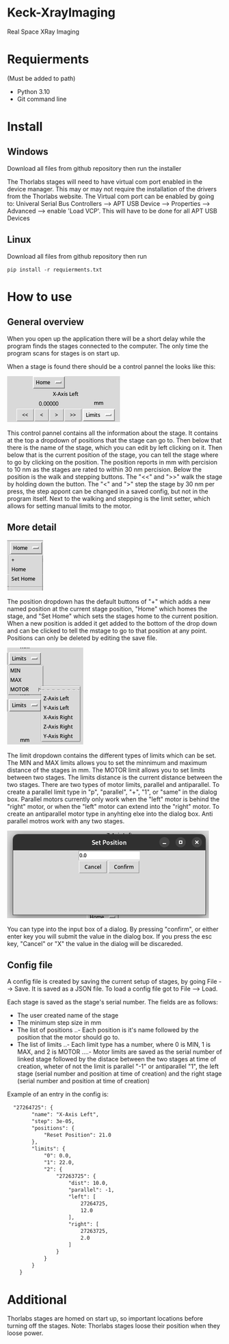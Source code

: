 # Keck-XrayImaging
Real Space XRay Imaging

# Requierments
(Must be added to path)
- Python 3.10
- Git command line

# Install
## Windows
Download all files from github repository then run the installer

The Thorlabs stages will need to have virtual com port enabled in the device manager. This may or may not require the installation of the drivers from the Thorlabs website. The Virtual com port can be enabled by going to: Univeral Serial Bus Controllers --> APT USB Device --> Properties --> Advanced --> enable 'Load VCP'. This will have to be done for all APT USB Devices

## Linux
Download all files from github repository then run
```
pip install -r requierments.txt
```

# How to use
## General overview
When you open up the application there will be a short delay while the program finds the stages connected to the computer. The only time the program scans for stages is on start up.

When a stage is found there should be a control pannel the looks like this:
        
![Image of stage control](images/MotorControl.png)
        
This control pannel contains all the information about the stage. It contains at the top a dropdown of positions that the stage can go to. Then below that there is the name of the stage, which you can edit by left clicking on it. Then below that is the current position of the stage, you can tell the stage where to go by clicking on the position. The position reports in mm with percision to 10 nm as the stages are rated to within 30 nm percision. Below the position is the walk and stepping buttons. The "<<" and ">>" walk the stage by holding down the button. The "\<" and "\>" step the stage by 30 nm per press, the step appont can be changed in a saved config, but not in the program itself. Next to the walking and stepping is the limit setter, which allows for setting manual limits to the motor.
        
## More detail
![Image of stage positions dropdown ](images/PositionDropdown.png)
        
The position dropdown has the default buttons of "+" which adds a new named position at the current stage position, "Home" which homes the stage, and "Set Home" which sets the stages home to the current position. When a new position is added it get added to the bottom of the drop down and can be clicked to tell the mstage to go to that position at any point. Positions can only be deleted by editing the save file.
        
![Image of limit dropdown](images/LimitDropdown.png)
        
The limit dropdown contains the different types of limits which can be set. The MIN and MAX limits allows you to set the minnimum and maximum distance of the stages in mm. The MOTOR limit allows you to set limits between two stages. The limits distance is the current distance between the two stages. There are two types of motor limits, parallel and antiparallel. To create a parallel limit type in "p", "parallel", "+", "1", or "same" in the dialog box. Parallel motors currently only work when the "left" motor is behind the "right" motor, or when the "left" motor  can extend into the "right" motor. To create an antiparallel motor type in anyhting elxe into the dialog box. Anti parallel motros work with any two stages.

![Image of a dialog box](images/ExampleDialog.png)

You can type into the input box of a dialog. By pressing "confirm", or either enter key you will submit the value in the dialog box. If you press the esc key, "Cancel" or "X" the value in the dialog will be discareded.
        
## Config file
A config file is created by saving the current setup of stages, by going File --> Save. It is saved as a JSON file. To load a config file got to File --> Load.
        
Each stage is saved as the stage's serial number. The fields are as follows:
- The user created name of the stage
- The minimum step size in mm
- The list of positions
..- Each position is it's name followed by the position that the motor should go to.
- The list of limits
..- Each limit type has a number, where 0 is MIN, 1 is MAX, and 2 is MOTOR
....- Motor limits are saved as the serial number of linked stage followed by the distace between the two stages at time of creation, wheter of not the limit is parallel "-1" or antiparallel "1", the left stage (serial number and position at time of creation) and the right stage (serial number and position at time of creation)
        
Example of an entry in the config is:
```
  "27264725": {
        "name": "X-Axis Left",
        "step": 3e-05,
        "positions": {
            "Reset Position": 21.0
        },
        "limits": {
            "0": 0.0,
            "1": 22.0,
            "2": {
                "27263725": {
                    "dist": 10.0,
                    "parallel": -1,
                    "left": [
                        27264725,
                        12.0
                    ],
                    "right": [
                        27263725,
                        2.0
                    ]
                }
            }
        }
    }
```
# Additional
Thorlabs stages are homed on start up, so important locations before turning off the stages. Note: Thorlabs stages loose their position when they loose power.
